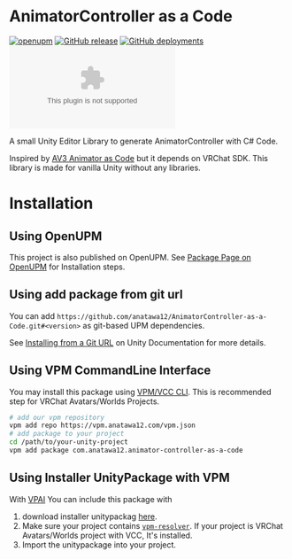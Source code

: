 # AnimatorController as a Code

[![openupm][shields-openupm]][openupm-package]
[![GitHub release][shields-latest-release]](https://github.com/anatawa12/AnimatorController-as-a-Code/releases/latest)
[![GitHub deployments][shields-deployment-master]](https://github.com/anatawa12/AnimatorController-as-a-Code/releases/latest)
[![GitHub deployments][shields-deployment-vpm]][vpm-repository]

<!-- 
If it's rejected from shields owners, I'll use custom endpoints.
If it going to be accepted, I'll use the new endpoint. https://github.com/badges/shields/issues/8752
[![VPM release][shields-vpm]][vpm-repository
[shields-vpm]: https://img.shields.io/endpoint?url=https://vpm.anatawa12.com/animator-controller-as-a-code/shields.json
-->

[shields-openupm]: https://img.shields.io/npm/v/com.anatawa12.animator-controller-as-a-code?label=openupm&registry_uri=https://package.openupm.com
[shields-latest-release]: https://img.shields.io/github/v/release/anatawa12/AnimatorController-as-a-Code?display_name=tag&sort=semver
[shields-deployment-vpm]: https://img.shields.io/github/deployments/anatawa12/AnimatorController-as-a-Code/vpm.anatawa12.com?label=VPM%20Deployment
[shields-deployment-master]: https://img.shields.io/github/deployments/anatawa12/AnimatorController-as-a-Code/master%20branch?label=Deployment

A small Unity Editor Library to generate AnimatorController with C# Code.

Inspired by [AV3 Animator as Code] but it depends on VRChat SDK. 
This library is made for vanilla Unity without any libraries.

[AV3 Animator as Code]: https://github.com/hai-vr/av3-animator-as-code

# Installation

## Using OpenUPM

This project is also published on OpenUPM.
See [Package Page on OpenUPM][openupm-package] for Installation steps.


## Using add package from git url

You can add `https://github.com/anatawa12/AnimatorController-as-a-Code.git#<version>` as git-based UPM dependencies.

See [Installing from a Git URL][upm-gui-giiturl] on Unity Documentation for more details.


## Using VPM CommandLine Interface

You may install this package using [VPM/VCC CLI][vcc-cli].
This is recommended step for VRChat Avatars/Worlds Projects.


```bash
# add our vpm repository
vpm add repo https://vpm.anatawa12.com/vpm.json
# add package to your project
cd /path/to/your-unity-project
vpm add package com.anatawa12.animator-controller-as-a-code
```

## Using Installer UnityPackage with VPM

With [VPAI] You can include this package with

1. download installer unitypackag [here][installer unitypackage].
2. Make sure your project contains [`vpm-resolver`][vpm-resolver]. If your project is VRChat Avatars/Worlds project with VCC, It's installed.
3. Import the unitypackage into your project.

[openupm-package]: https://openupm.com/packages/com.anatawa12.animator-controller-as-a-code/
[upm-gui-giiturl]: https://docs.unity3d.com/Manual/upm-ui-giturl.html
[vcc-cli]: https://vcc.docs.vrchat.com/vpm/cli
[vpm-resolver]: https://vcc.docs.vrchat.com/vpm/resolver
[installer unitypackage]: https://github.com/anatawa12/AnimatorController-as-a-Code/raw/master/.readme/installer.unitypackage
[VPAI]: https://github.com/anatawa12/VPMPackageAutoInstaller
[vpm-repository]: https://vpm.anatawa12.com/vpm.json
